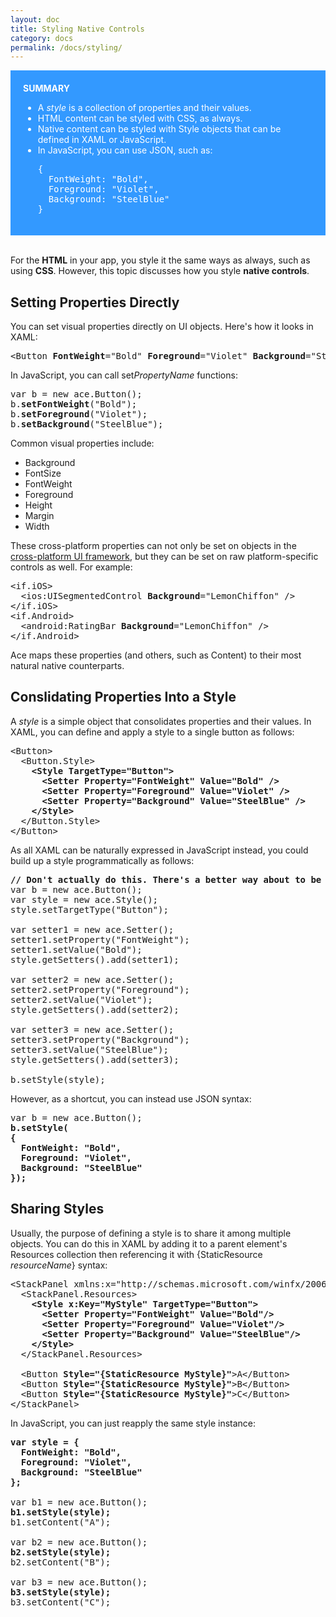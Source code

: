 ```yaml
---
layout: doc
title: Styling Native Controls
category: docs
permalink: /docs/styling/
---
```


<div style="background-color:#3399FF;color:white;foreground:bold;padding:20px">
<b>SUMMARY</b>
<br/>
<ul>
<li>A <i>style</i> is a collection of properties and their values.</li>
<li>HTML content can be styled with CSS, as always.</li>
<li>Native content can be styled with Style objects that can be defined in XAML or JavaScript.</li>
<li>In JavaScript, you can use JSON, such as:</li>
<pre>
{
  FontWeight: "Bold",
  Foreground: "Violet",
  Background: "SteelBlue"
}</pre>
</ul>

</div>

<br/>

For the **HTML** in your app, you style it the same ways as always, such as using **CSS**. However, 
this topic discusses how you style **native controls**.

## Setting Properties Directly

You can set visual properties directly on UI objects. Here's how it looks in XAML:
<pre>
&lt;Button <b>FontWeight</b>="Bold" <b>Foreground</b>="Violet" <b>Background</b>="SteelBlue" />
</pre>
In JavaScript, you can call set*PropertyName* functions:
<pre>
var b = new ace.Button();
b.<b>setFontWeight</b>("Bold");
b.<b>setForeground</b>("Violet");
b.<b>setBackground</b>("SteelBlue");
</pre>

Common visual properties include:

* Background
* FontSize
* FontWeight
* Foreground
* Height
* Margin
* Width

These cross-platform properties can not only be set on objects in the [cross-platform UI framework](/ace/docs/ref), but they can be set 
on raw platform-specific controls as well. For example:
<pre>
&lt;if.iOS>
  &lt;ios:UISegmentedControl <b>Background</b>="LemonChiffon" />
&lt;/if.iOS>
&lt;if.Android>
  &lt;android:RatingBar <b>Background</b>="LemonChiffon" />
&lt;/if.Android>
</pre>
Ace maps these properties (and others, such as Content) to their most natural native counterparts.

## Conslidating Properties Into a Style

A *style* is a simple object that consolidates properties and their values. In XAML, you can define and apply 
a style to a single button as follows:
<pre>
&lt;Button>
  &lt;Button.Style><b>
    &lt;Style TargetType="Button">
      &lt;Setter Property="FontWeight" Value="Bold" />
      &lt;Setter Property="Foreground" Value="Violet" />
      &lt;Setter Property="Background" Value="SteelBlue" />
    &lt;/Style></b>
  &lt;/Button.Style>
&lt;/Button>
</pre>
As all XAML can be naturally expressed in JavaScript instead, you could build up a style programmatically as follows:
<pre>
<b>// Don't actually do this. There's a better way about to be shown:</b>
var b = new ace.Button();
var style = new ace.Style();
style.setTargetType("Button");

var setter1 = new ace.Setter();
setter1.setProperty("FontWeight");
setter1.setValue("Bold");
style.getSetters().add(setter1);

var setter2 = new ace.Setter();
setter2.setProperty("Foreground");
setter2.setValue("Violet");
style.getSetters().add(setter2);

var setter3 = new ace.Setter();
setter3.setProperty("Background");
setter3.setValue("SteelBlue");
style.getSetters().add(setter3);

b.setStyle(style);
</pre>

However, as a shortcut, you can instead use JSON syntax:
<pre>
var b = new ace.Button();
<b>b.setStyle(
{
  FontWeight: "Bold",
  Foreground: "Violet",
  Background: "SteelBlue"
});</b>
</pre>

## Sharing Styles

Usually, the purpose of defining a style is to share it among multiple objects. You can do this in XAML by 
adding it to a parent element's Resources collection then referencing it with {StaticResource *resourceName*} syntax:
<pre>
&lt;StackPanel xmlns:x="http://schemas.microsoft.com/winfx/2006/xaml">
  &lt;StackPanel.Resources>
    <b>&lt;Style x:Key="MyStyle" TargetType="Button">
      &lt;Setter Property="FontWeight" Value="Bold"/>
      &lt;Setter Property="Foreground" Value="Violet"/>
      &lt;Setter Property="Background" Value="SteelBlue"/>
    &lt;/Style></b>
  &lt;/StackPanel.Resources>

  &lt;Button <b>Style="{StaticResource MyStyle}"</b>>A&lt;/Button>
  &lt;Button <b>Style="{StaticResource MyStyle}"</b>>B&lt;/Button>
  &lt;Button <b>Style="{StaticResource MyStyle}"</b>>C&lt;/Button>    
&lt;/StackPanel>
</pre>
In JavaScript, you can just reapply the same style instance:
<pre>
<b>var style = {
  FontWeight: "Bold",
  Foreground: "Violet",
  Background: "SteelBlue"
};</b>

var b1 = new ace.Button();
<b>b1.setStyle(style);</b>
b1.setContent("A");

var b2 = new ace.Button();
<b>b2.setStyle(style);</b>
b2.setContent("B");

var b3 = new ace.Button();
<b>b3.setStyle(style);</b>
b3.setContent("C");
</pre>
